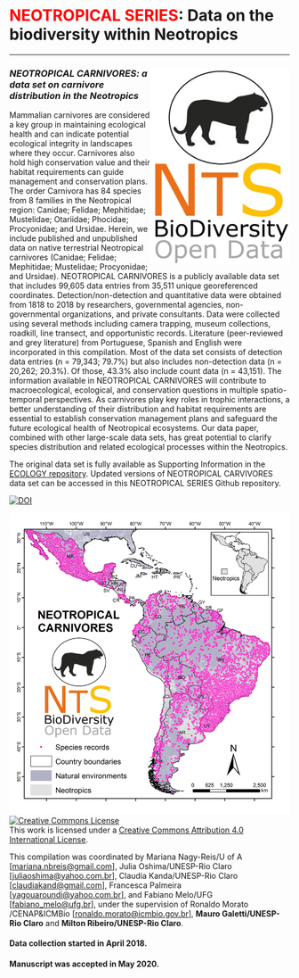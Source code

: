 # <span style="color:red">NEOTROPICAL SERIES</span>: Data on the biodiversity within Neotropics
--------------------------------------------------------
### ***<img align="right" width="250" src="nts_v02_carnivore1.jpg">NEOTROPICAL CARNIVORES: a data set on carnivore distribution in the Neotropics***

Mammalian carnivores are considered a key group in maintaining ecological health and can indicate potential ecological integrity in landscapes where they occur. Carnivores also hold high conservation value and their habitat requirements can guide management and conservation plans. The order Carnivora has 84 species from 8 families in the Neotropical region: Canidae; Felidae; Mephitidae; Mustelidae; Otariidae; Phocidae; Procyonidae; and Ursidae. Herein, we include published and unpublished data on native terrestrial Neotropical carnivores (Canidae; Felidae; Mephitidae; Mustelidae; Procyonidae; and Ursidae). NEOTROPICAL CARNIVORES is a publicly available data set that includes 99,605 data entries from 35,511 unique georeferenced coordinates. Detection/non-detection and quantitative data were obtained from 1818 to 2018 by researchers, governmental agencies, non-governmental organizations, and private consultants. Data were collected using several methods including camera trapping, museum collections, roadkill, line transect, and opportunistic records. Literature (peer-reviewed and grey literature) from Portuguese, Spanish and English were incorporated in this compilation. Most of the data set consists of detection data entries (n = 79,343; 79.7%) but also includes non-detection data (n = 20,262; 20.3%). Of those, 43.3% also include count data (n = 43,151). The information available in NEOTROPICAL CARNIVORES will contribute to macroecological, ecological, and conservation questions in multiple spatio-temporal perspectives. As carnivores play key roles in trophic interactions, a better understanding of their distribution and habitat requirements are essential to establish conservation management plans and safeguard the future ecological health of Neotropical ecosystems. Our data paper, combined with other large-scale data sets, has great potential to clarify species distribution and related ecological processes within the Neotropics.
 
The original data set is fully available as Supporting Information in the [ECOLOGY repository](https://doi.org/10.1002/ecy.3128).
Updated versions of NEOTROPICAL CARVIVORES data set can be accessed in this NEOTROPICAL SERIES Github repository.

[![DOI](https://zenodo.org/badge/238237065.svg)](https://zenodo.org/badge/latestdoi/238237065)

![](https://github.com/LEEClab/Neotropical_Carnivores/blob/master/Records_2020_04_22d.png)
<a rel="license" href="http://creativecommons.org/licenses/by/4.0/"><img alt="Creative Commons License" style="border-width:0" src="https://i.creativecommons.org/l/by/4.0/88x31.png" /></a><br />This work is licensed under a <a rel="license" href="http://creativecommons.org/licenses/by/4.0/">Creative Commons Attribution 4.0 International License</a>.

This compilation was coordinated by Mariana Nagy-Reis/U of A [[mariana.nbreis@gmail.com](mailto:mariana.nbreis@gmail.com)], Julia Oshima/UNESP-Rio Claro [[juliaoshima@yahoo.com.br](mailto:juliaoshima@yahoo.com.br)], Claudia Kanda/UNESP-Rio Claro [[claudiakand@gmail.com](mailto:claudiakand@gmail.com)], Francesca Palmeira [[yagouaroundi@yahoo.com.br](mailto:yagouaroundi@yahoo.com.br)], and Fabiano Melo/UFG [[fabiano_melo@ufg.br](mailto:fabiano_melo@ufg.br)], under the supervision of Ronaldo Morato /CENAP&ICMBio [<ronaldo.morato@icmbio.gov.br>], **Mauro Galetti/UNESP-Rio Claro** 
and **Milton Ribeiro/UNESP-Rio Claro**.

#### Data collection started in April 2018. 
#### Manuscript was accepted in May 2020.
